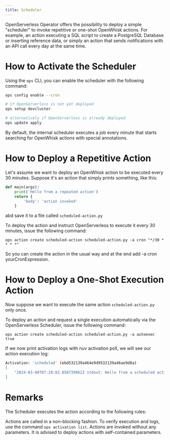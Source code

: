 ```yaml
---
title: Scheduler
---
```

OpenServerless Operator offers the possibility to deploy a simple "scheduler" to invoke repetitive or one-shot OpenWhisk actions. For example, an action executing a SQL script to create a PostgreSQL Database or inserting reference data, or simply an action that sends notifications with an API call every day at the same time.

# How to Activate the Scheduler

Using the `ops` CLI, you can enable the scheduler with the following command:

```bash
ops config enable --cron

# if OpenServerless is not yet deployed
ops setup devcluster

# alternatively if OpenServerless is already deployed
ops update apply

```

By default, the internal scheduler executes a job every minute that starts searching for OpenWhisk actions with special annotations.

# How to Deploy a Repetitive Action

Let's assume we want to deploy an OpenWhisk action to be executed every 30 minutes. Suppose it's an action that simply prints something, like this:

```python
def main(args): 
    print('Hello from a repeated action')
    return {
        'body': 'action invoked'
    }
```

abd save it to a file called `scheduled-action.py`

To deploy the action and instruct OpenServerless to execute it every 30 minutes, issue the following command:

`ops action create scheduled-action scheduled-action.py -a cron "*/30 * * * *"`

So you can create the action in the usual way and at the end add -a cron yourCronExpression.

# How to Deploy a One-Shot Execution Action

Now suppose we want to execute the same action `scheduled-action.py` only once.

To deploy an action and request a single execution automatically via the OpenServerless Scheduler, issue the following command:

 `ops action create scheduled-action scheduled-action.py -a autoexec true`

If we now print activation logs with nuv activation poll, we will see our action execution log:

```bash
Activation: 'scheduled' (ebd532139a464e9d9532139a46ae9d8a)
[
    "2024-03-08T07:28:02.050739962Z stdout: Hello from a scheduled action"
]
```

# Remarks

The Scheduler executes the action according to the following rules:

Actions are called in a non-blocking fashion. To verify execution and logs, use the command `ops activation list`.
Actions are invoked without any parameters. It is advised to deploy actions with self-contained parameters.
